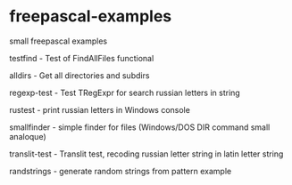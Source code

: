 # freepascal-examples
 small freepascal examples

testfind - Test of FindAllFiles functional

alldirs - Get all directories and subdirs

regexp-test - Test TRegExpr for search russian letters in string

rustest - print russian letters in Windows console

smallfinder - simple finder for files (Windows/DOS DIR command small analoque)

translit-test - Translit test, recoding russian letter string in latin letter string

randstrings - generate random strings from pattern example